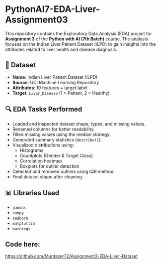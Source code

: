 # PythonAI7-EDA-Liver-Assignment03

This repository contains the Exploratory Data Analysis (EDA) project for **Assignment 3** of the **Python with AI (7th Batch)** course. The analysis focuses on the Indian Liver Patient Dataset (ILPD) to gain insights into the attributes related to liver health and disease diagnosis.

## 📁 Dataset
- **Name**: Indian Liver Patient Dataset (ILPD)
- **Source**: UCI Machine Learning Repository
- **Attributes**: 10 features + target label
- **Target**: `Liver_Disease` (1 = Patient, 2 = Healthy)

## 🔍 EDA Tasks Performed

- Loaded and inspected dataset shape, types, and missing values.
- Renamed columns for better readability.
- Filled missing values using the median strategy.
- Generated summary statistics (`describe()`).
- Visualized distributions using:
  - Histograms
  - Countplots (Gender & Target Class)
  - Correlation heatmap
  - Boxplots for outlier detection
- Detected and removed outliers using IQR method.
- Final dataset shape after cleaning.

## 📊 Libraries Used

- `pandas`
- `numpy`
- `seaborn`
- `matplotlib`
- `warnings`
## Code here:
https://github.com/Muntazer72/Assignment3-EDA-Liver-Dataset
